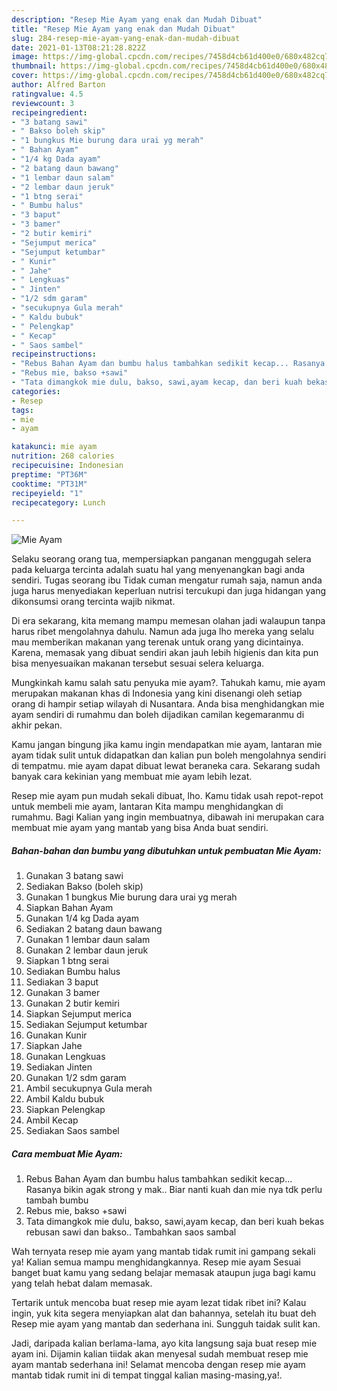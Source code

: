 ```yaml
---
description: "Resep Mie Ayam yang enak dan Mudah Dibuat"
title: "Resep Mie Ayam yang enak dan Mudah Dibuat"
slug: 284-resep-mie-ayam-yang-enak-dan-mudah-dibuat
date: 2021-01-13T08:21:28.822Z
image: https://img-global.cpcdn.com/recipes/7458d4cb61d400e0/680x482cq70/mie-ayam-foto-resep-utama.jpg
thumbnail: https://img-global.cpcdn.com/recipes/7458d4cb61d400e0/680x482cq70/mie-ayam-foto-resep-utama.jpg
cover: https://img-global.cpcdn.com/recipes/7458d4cb61d400e0/680x482cq70/mie-ayam-foto-resep-utama.jpg
author: Alfred Barton
ratingvalue: 4.5
reviewcount: 3
recipeingredient:
- "3 batang sawi"
- " Bakso boleh skip"
- "1 bungkus Mie burung dara urai yg merah"
- " Bahan Ayam"
- "1/4 kg Dada ayam"
- "2 batang daun bawang"
- "1 lembar daun salam"
- "2 lembar daun jeruk"
- "1 btng serai"
- " Bumbu halus"
- "3 baput"
- "3 bamer"
- "2 butir kemiri"
- "Sejumput merica"
- "Sejumput ketumbar"
- " Kunir"
- " Jahe"
- " Lengkuas"
- " Jinten"
- "1/2 sdm garam"
- "secukupnya Gula merah"
- " Kaldu bubuk"
- " Pelengkap"
- " Kecap"
- " Saos sambel"
recipeinstructions:
- "Rebus Bahan Ayam dan bumbu halus tambahkan sedikit kecap... Rasanya bikin agak strong y mak.. Biar nanti kuah dan mie nya tdk perlu tambah bumbu"
- "Rebus mie, bakso +sawi"
- "Tata dimangkok mie dulu, bakso, sawi,ayam kecap, dan beri kuah bekas rebusan sawi dan bakso.. Tambahkan saos sambal"
categories:
- Resep
tags:
- mie
- ayam

katakunci: mie ayam 
nutrition: 268 calories
recipecuisine: Indonesian
preptime: "PT36M"
cooktime: "PT31M"
recipeyield: "1"
recipecategory: Lunch

---
```



![Mie Ayam](https://img-global.cpcdn.com/recipes/7458d4cb61d400e0/680x482cq70/mie-ayam-foto-resep-utama.jpg)

Selaku seorang orang tua, mempersiapkan panganan menggugah selera pada keluarga tercinta adalah suatu hal yang menyenangkan bagi anda sendiri. Tugas seorang ibu Tidak cuman mengatur rumah saja, namun anda juga harus menyediakan keperluan nutrisi tercukupi dan juga hidangan yang dikonsumsi orang tercinta wajib nikmat.

Di era  sekarang, kita memang mampu memesan olahan jadi walaupun tanpa harus ribet mengolahnya dahulu. Namun ada juga lho mereka yang selalu mau memberikan makanan yang terenak untuk orang yang dicintainya. Karena, memasak yang dibuat sendiri akan jauh lebih higienis dan kita pun bisa menyesuaikan makanan tersebut sesuai selera keluarga. 



Mungkinkah kamu salah satu penyuka mie ayam?. Tahukah kamu, mie ayam merupakan makanan khas di Indonesia yang kini disenangi oleh setiap orang di hampir setiap wilayah di Nusantara. Anda bisa menghidangkan mie ayam sendiri di rumahmu dan boleh dijadikan camilan kegemaranmu di akhir pekan.

Kamu jangan bingung jika kamu ingin mendapatkan mie ayam, lantaran mie ayam tidak sulit untuk didapatkan dan kalian pun boleh mengolahnya sendiri di tempatmu. mie ayam dapat dibuat lewat beraneka cara. Sekarang sudah banyak cara kekinian yang membuat mie ayam lebih lezat.

Resep mie ayam pun mudah sekali dibuat, lho. Kamu tidak usah repot-repot untuk membeli mie ayam, lantaran Kita mampu menghidangkan di rumahmu. Bagi Kalian yang ingin membuatnya, dibawah ini merupakan cara membuat mie ayam yang mantab yang bisa Anda buat sendiri.

<!--inarticleads1-->

##### Bahan-bahan dan bumbu yang dibutuhkan untuk pembuatan Mie Ayam:

1. Gunakan 3 batang sawi
1. Sediakan  Bakso (boleh skip)
1. Gunakan 1 bungkus Mie burung dara urai yg merah
1. Siapkan  Bahan Ayam
1. Gunakan 1/4 kg Dada ayam
1. Sediakan 2 batang daun bawang
1. Gunakan 1 lembar daun salam
1. Gunakan 2 lembar daun jeruk
1. Siapkan 1 btng serai
1. Sediakan  Bumbu halus
1. Sediakan 3 baput
1. Gunakan 3 bamer
1. Gunakan 2 butir kemiri
1. Siapkan Sejumput merica
1. Sediakan Sejumput ketumbar
1. Gunakan  Kunir
1. Siapkan  Jahe
1. Gunakan  Lengkuas
1. Sediakan  Jinten
1. Gunakan 1/2 sdm garam
1. Ambil secukupnya Gula merah
1. Ambil  Kaldu bubuk
1. Siapkan  Pelengkap
1. Ambil  Kecap
1. Sediakan  Saos sambel




<!--inarticleads2-->

##### Cara membuat Mie Ayam:

1. Rebus Bahan Ayam dan bumbu halus tambahkan sedikit kecap... Rasanya bikin agak strong y mak.. Biar nanti kuah dan mie nya tdk perlu tambah bumbu
1. Rebus mie, bakso +sawi
1. Tata dimangkok mie dulu, bakso, sawi,ayam kecap, dan beri kuah bekas rebusan sawi dan bakso.. Tambahkan saos sambal




Wah ternyata resep mie ayam yang mantab tidak rumit ini gampang sekali ya! Kalian semua mampu menghidangkannya. Resep mie ayam Sesuai banget buat kamu yang sedang belajar memasak ataupun juga bagi kamu yang telah hebat dalam memasak.

Tertarik untuk mencoba buat resep mie ayam lezat tidak ribet ini? Kalau ingin, yuk kita segera menyiapkan alat dan bahannya, setelah itu buat deh Resep mie ayam yang mantab dan sederhana ini. Sungguh taidak sulit kan. 

Jadi, daripada kalian berlama-lama, ayo kita langsung saja buat resep mie ayam ini. Dijamin kalian tiidak akan menyesal sudah membuat resep mie ayam mantab sederhana ini! Selamat mencoba dengan resep mie ayam mantab tidak rumit ini di tempat tinggal kalian masing-masing,ya!.

